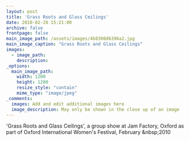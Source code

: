 ```yaml
---
layout: post
title: 'Grass Roots and Glass Ceilings'
date: 2010-02-28 15:21:00
archive: false
frontpage: false
main_image_path: /assets/images/4b8300d6396a2.jpg
main_image_caption: "Grass Roots and Glass Ceilings"
images:
  - image_path: 
    description: 
_options:
  main_image_path:
    width: 1200
    height: 1200
    resize_style: "contain"
    mime_type: "image/jpeg"
_comments:
  images: Add and edit additional images here
  image_description: May only be shown in the close up of an image
---
```


'Grass Roots and Glass Ceilings', a group show at Jam Factory, Oxford as part of Oxford International Women's Festival, February &amp;nbsp;2010